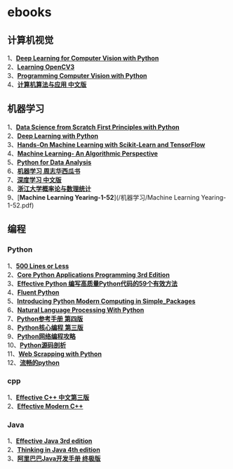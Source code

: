 # ebooks
## 计算机视觉
  1、[**Deep Learning for Computer Vision with Python**](/计算机视觉/Deep_Learning_for_Computer_Vision_with_Python.pdf)  
  2、[**Learning OpenCV3**](/计算机视觉/Learning_OpenCV3.pdf)  
  3、[**Programming Computer Vision with Python**](/计算机视觉/Programming_Computer_Vision_with_Python.pdf)  
  4、[**计算机算法与应用 中文版**](/计算机视觉/计算机视觉算法与应用.pdf)  
## 机器学习
  1、[**Data Science from Scratch First Principles with  Python**](/机器学习/Data_Science_from_Scratch_First_Principles_with_Python.pdf)  
  2、[**Deep Learning with Python**](/机器学习/Deep_Learning_with_Python.pdf)  
  3、[**Hands-On Machine Learning with Scikit-Learn and TensorFlow**](/机器学习/Hands_On_Machine_Learning_with_Scikit_Learn_and_TensorFlow.pdf)  
  4、[**Machine Learning- An Algorithmic Perspective**](/机器学习/Machine_Learning-_An_Algorithmic_Perspective.pdf)  
  5、[**Python for Data Analysis**](/机器学习/Python_for_Data_Analysis.pdf)  
  6、[**机器学习 周志华西瓜书**](/机器学习/机器学习_周志华.pdf)  
  7、[**深度学习 中文版**](/机器学习/深度学习Deep_Learning.pdf)  
  8、[**浙江大学概率论与数理统计**](/机器学习/浙江大学概率论与数理统计.pdf)                       
  9、[**Machine Learning Yearing-1-52**](/机器学习/Machine Learning Yearing-1-52.pdf) 
## 编程
### Python
  1、[**500 Lines or Less**](/编程/Python/500L.pdf)  
  2、[**Core Python Applications Programming 3rd Edition**](/编程/Python/Core_Python_Applications_Programming_3rd_Edition.pdf)  
  3、[**Effective Python 编写高质量Python代码的59个有效方法**](/编程/Python/Effective_Python_编写高质量Python代码的59个有效方法.pdf)  
  4、[**Fluent Python**](/编程/Python/Fluent_Python.pdf)  
  5、[**Introducing Python Modern Computing in Simple_Packages**](/编程/Python/Introducing_Python_Modern_Computing_in_Simple_Packages.pdf)  
  6、[**Natural Language Processing With Python**](/编程/Python/NaturalLanguageProcessingWithPython.pdf)  
  7、[**Python参考手册 第四版**](/编程/Python/Python参考手册_第四版.pdf)  
  8、[**Python核心编程 第三版**](/编程/Python/Python核心编程_第三版.pdf)  
  9、[**Python网络编程攻略**](/编程/Python/Python网络编程攻略.pdf)  
  10、[**Python源码剖析**](/编程/Python/Python源码剖析.pdf)  
  11、[**Web Scrapping with Python**](/编程/Python/Web_Scrapping_with_Python.pdf)  
  12、[**流畅的python**](/编程/Python/流畅的python.pdf)  
### cpp
  1、[**Effective C++ 中文第三版**](/编程/cpp/Effective_CPP中文版_第三版.pdf)  
  2、[**Effective Modern C++**](/编程/cpp/Effective_Modern_CPP.pdf)  
### Java
  1、[**Effective Java 3rd edition**](/编程/Java/Effective_Java_3rdEdition.pdf)  
  2、[**Thinking in Java 4th edition**](/编程/Java/Thinking_in_Java_4th_edition.pdf)  
  3、[**阿里巴巴Java开发手册 终极版**](/编程/Java/阿里巴巴Java开发手册_终极版.pdf)  


